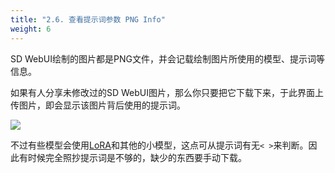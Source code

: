 ```yaml
---
title: "2.6. 查看提示词参数 PNG Info"
weight: 6
---
```


SD WebUI绘制的图片都是PNG文件，并会记载绘制图片所使用的模型、提示词等信息。

如果有人分享未修改过的SD WebUI图片，那么你只要把它下载下来，于此界面上传图片，即会显示该图片背后使用的提示词。

![](../../../images/FgnyaOB.webp)

不过有些模型会使用[LoRA](../features/extra-networks/)和其他的小模型，这点可从提示词有无`< >`来判断。因此有时候完全照抄提示词是不够的，缺少的东西要手动下载。
